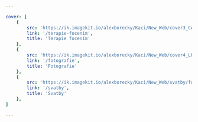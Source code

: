 ```yaml
---

cover: [
    {
        src: 'https://ik.imagekit.io/alexborecky/Kaci/New_Web/cover3_CAcKi8K3y9db.jpg',
        link: '/terapie-focenim',
        title: 'Terapie focením'
    },
    {
        src: 'https://ik.imagekit.io/alexborecky/Kaci/New_Web/cover4_LH2GuiPRWg.jpg',
        link: '/fotografie',
        title: 'Fotografie'
    },
    {
        src: 'https://ik.imagekit.io/alexborecky/Kaci/New_Web/svatby/full-609-min_K4qfHPgb3QW.jpg',
        link: '/svatby',
        title: 'Svatby'
    },
]

---
```

